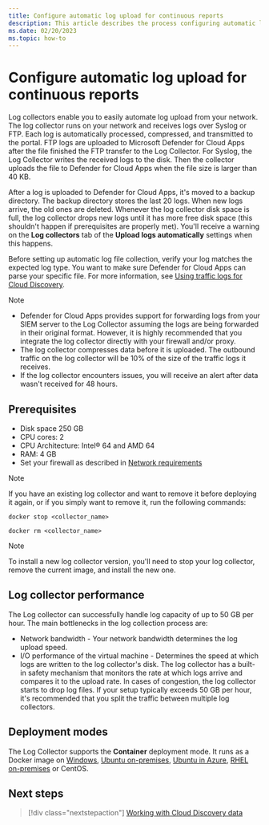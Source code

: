 ```yaml
---
title: Configure automatic log upload for continuous reports
description: This article describes the process configuring automatic log upload for continuous reports in Defender for Cloud Apps.
ms.date: 02/20/2023
ms.topic: how-to
---
```


# Configure automatic log upload for continuous reports



Log collectors enable you to easily automate log upload from your network. The log collector runs on your network and receives logs over Syslog or FTP. Each log is automatically processed, compressed, and transmitted to the portal. FTP logs are uploaded to Microsoft Defender for Cloud Apps after the file finished the FTP transfer to the Log Collector. For Syslog, the Log Collector writes the received logs to the disk. Then the collector uploads the file to Defender for Cloud Apps when the file size is larger than 40 KB.

After a log is uploaded to Defender for Cloud Apps, it's moved to a backup directory. The backup directory stores the last 20 logs. When new logs arrive, the old ones are deleted. Whenever the log collector disk space is full, the log collector drops new logs until it has more free disk space (this shouldn't happen if prerequisites are properly met). You'll receive a warning on the **Log collectors** tab of the **Upload logs automatically** settings when this happens.

Before setting up automatic log file collection, verify your log matches the expected log type. You want to make sure Defender for Cloud Apps can parse your specific file. For more information, see [Using traffic logs for Cloud Discovery](create-snapshot-cloud-discovery-reports.md#log-format).

> [!NOTE]
>
> - Defender for Cloud Apps provides support for forwarding logs from your SIEM server to the Log Collector assuming the logs are being forwarded in their original format. However, it is highly recommended that you integrate the log collector directly with your firewall and/or proxy.
> - The log collector compresses data before it is uploaded. The outbound traffic on the log collector will be 10% of the size of the traffic logs it receives.
> - If the log collector encounters issues, you will receive an alert after data wasn't received for 48 hours.

## Prerequisites

- Disk space 250 GB
- CPU cores: 2
- CPU Architecture: Intel® 64 and AMD 64
- RAM: 4 GB
- Set your firewall as described in [Network requirements](/defender-cloud-apps/network-requirements)

> [!NOTE]
> If you have an existing log collector and want to remove it before deploying it again, or if you simply want to remove it, run the following commands:
>
> `docker stop <collector_name>`
>
> `docker rm <collector_name>`


> [!Note]
> To install a new log collector version, you'll need to stop your log collector, remove the current image, and install the new one.

## Log collector performance

The Log collector can successfully handle log capacity of up to 50 GB per hour. The main bottlenecks in the log collection process are:

- Network bandwidth - Your network bandwidth determines the log upload speed.
- I/O performance of the virtual machine - Determines the speed at which logs are written to the log collector's disk. The log collector has a built-in safety mechanism that monitors the rate at which logs arrive and compares it to the upload rate. In cases of congestion, the log collector starts to drop log files. If your setup typically exceeds 50 GB per hour, it's recommended that you split the traffic between multiple log collectors.

## Deployment modes

The Log Collector supports the **Container** deployment mode. It runs as a Docker image on [Windows](discovery-docker-windows.md), [Ubuntu on-premises](discovery-docker-ubuntu.md), [Ubuntu in Azure](discovery-docker-ubuntu-azure.md), [RHEL on-premises](discovery-docker-ubuntu.md) or CentOS.

## Next steps

> [!div class="nextstepaction"]
> [Working with Cloud Discovery data](working-with-cloud-discovery-data.md)

